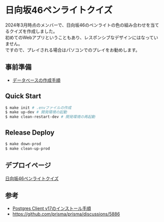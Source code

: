 # 日向坂46ペンライトクイズ

2024年3月時点のメンバーで、日向坂46のペンライトの色の組み合わせを当てるクイズを作成しました。  
初めてのWebアプリということもあり、レスポンシブなデザインにはなっていません。  
ですので、プレイされる場合はパソコンでのプレイをお勧めします。

## 事前準備

- [データベースの作成手順](./docs/create-db.md)

## Quick Start

```sh
$ make init # .envファイルの作成
$ make up-dev # 開発環境の起動
$ make clean-restart-dev # 開発環境の再起動
```

## Release Deploy

```sh
$ make down-prod
$ make clean-up-prod
```

## デプロイページ

[日向坂46ペンライトクイズ](https://hnz.shaoba.tech/)

## 参考

- [Postgres Client v17のインストール手順](https://dev.to/johndotowl/postgresql-17-installation-on-ubuntu-2404-5bfi)
- https://github.com/prisma/prisma/discussions/5886
